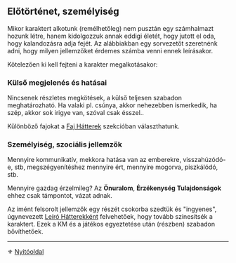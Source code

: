 ## Előtörténet, személyiség

Mikor karaktert alkotunk (remélhetőleg) nem pusztán egy számhalmazt hozunk létre, hanem kidolgozzuk annak eddigi életét, hogy jutott el oda, hogy kalandozásra adja fejét. Az alábbiakban egy sorvezetőt szeretnénk adni, hogy milyen jellemzőket érdemes számba venni ennek leírásakor.

Kötelezően ki kell fejteni a karakter megalkotásakor:

### Külső megjelenés és hatásai

Nincsenek részletes megkötések, a külső teljesen szabadon meghatározható. Ha valaki pl. csúnya, akkor nehezebben ismerkedik, ha szép, akkor sok irigye van, szóval csak ésszel..

Különböző fajokat a [Faj Hátterek](022_faj_hatterek.md) szekcióban választhatunk.

### Személyiség, szociális jellemzők

Mennyire kommunikatív, mekkora hatása van az emberekre, visszahúzódó-e, stb, megszégyenítéshez mennyire ért, mennyire mogorva, piszkálódó, stb.

Mennyire gazdag érzelmileg? Az **Önuralom**, **Érzékenység** **Tulajdonságok** ehhez csak támpontot, vázat adnak.

Az imént felsorolt jellemzők egy részét csokorba szedtük és "ingyenes", úgynevezett [Leíró Hátterekként](024_leiro_hatterek.md) felvehetőek, hogy tovább szinesítsék a karaktert. Ezek a KM és a játékos egyeztetése után (részben) szabadon bővíthetőek.

---

⚜️ [Nyitóoldal](start.md)
